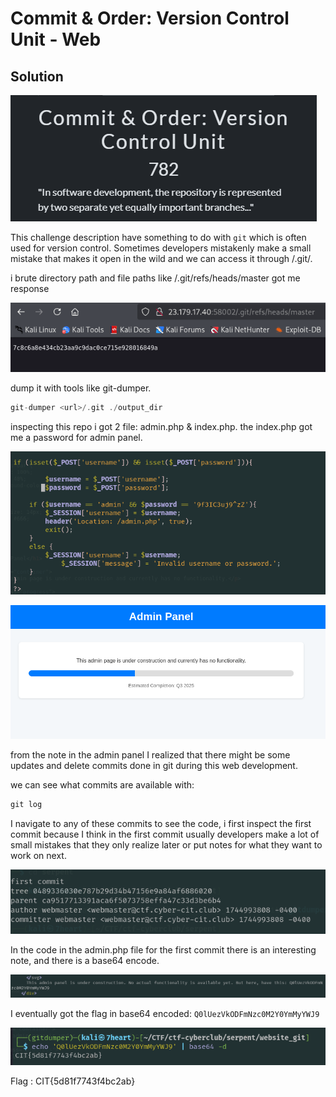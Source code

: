 # Commit & Order: Version Control Unit - Web

## Solution
![image](img1.png)

This challenge description have something to do with `git` which is often used for version control. 
Sometimes developers mistakenly make a small mistake that makes it open in the wild and we can access it through /.git/.


i brute directory path and file paths like /.git/refs/heads/master got me response 

![image](img2.png)

dump it with tools like git-dumper.
```c
git-dumper <url>/.git ./output_dir
```
inspecting this repo i got 2 file: admin.php & index.php. the index.php got me a password for admin panel.

![image](img3.png)

![image](img4.png)

from the note in the admin panel I realized that there might be some updates and delete commits done in git during this web development. 

we can see what commits are available with:
```a
git log
```

I navigate to any of these commits to see the code,  i first inspect the first commit because I think in the first commit usually developers make a lot of small mistakes that they only realize later or put notes for what they want to work on next.

![image](img5.png)

In the code in the admin.php file for the first commit there is an interesting note, and there is a base64 encode.

![image](img6.png)

I eventually got the flag in base64 encoded: `Q0lUezVkODFmNzc0M2Y0YmMyYWJ9`

![image](img7.png)

Flag : CIT{5d81f7743f4bc2ab}

